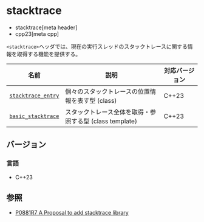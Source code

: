 # stacktrace
* stacktrace[meta header]
* cpp23[meta cpp]

`<stacktrace>`ヘッダでは、現在の実行スレッドのスタックトレースに関する情報を取得する機能を提供する。


| 名前 | 説明 | 対応バージョン |
|---------------------------------------|------------------------|-------|
| [`stacktrace_entry`](stacktrace/stacktrace_entry.md.nolink) | 個々のスタックトレースの位置情報を表す型 (class) | C++23 |
| [`basic_stacktrace`](stacktrace/basic_stacktrace.md) | スタックトレース全体を取得・参照する型 (class template) | C++23 |


## バージョン
### 言語
- C++23


## 参照
- [P0881R7 A Proposal to add stacktrace library](http://www.open-std.org/jtc1/sc22/wg21/docs/papers/2020/p0881r7.html)

